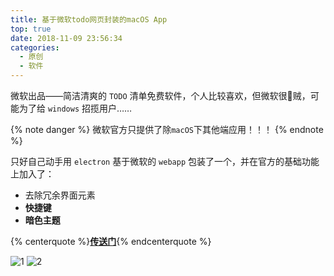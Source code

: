 ```yaml
---
title: 基于微软todo网页封装的macOS App
top: true
date: 2018-11-09 23:56:34
categories:
  - 原创
  - 软件
---
```


微软出品——简洁清爽的 `TODO` 清单免费软件，个人比较喜欢，但微软很🐔贼，可能为了给 `windows` 招揽用户……

{% note danger %} 微软官方只提供了除`macOS`下其他端应用！！！ {% endnote %}

只好自己动手用 `electron` 基于微软的 `webapp` 包装了一个，并在官方的基础功能上<span class="label success">加入</span>了：

- 去除冗余界面元素
- **快捷键**
- **暗色主题**

<!-- more -->

{% centerquote %}**[传送门](https://woolson.github.io/microsoft-todo-for-mac/)**{% endcenterquote %}

![1](https://woolson.github.io/microsoft-todo-for-mac/static/img/etc-05.fbe0094.png)
![2](https://woolson.github.io/microsoft-todo-for-mac/static/img/etc-06.0504738.png)